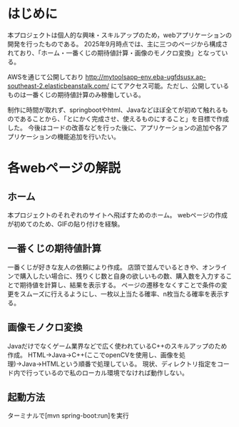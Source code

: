 # はじめに

本プロジェクトは個人的な興味・スキルアップのため，webアプリケーションの開発を行ったものである。
2025年9月時点では、主に三つのページから構成されており、「ホーム・一番くじの期待値計算・画像のモノクロ変換」となっている。

AWSを通じて公開しており
http://mytoolsapp-env.eba-ugfdsusx.ap-southeast-2.elasticbeanstalk.com/
にてアクセス可能。ただし、公開しているものは一番くじの期待値計算のみ稼働している。

制作に時間が取れず、springbootやhtml、Javaなどほぼ全てが初めて触れるものであることから、「とにかく完成させ、使えるものにすること」を目標で作成した。
今後はコードの改善などを行った後に、アプリケーションの追加や各アプリケーションの機能追加を行いたい。


# 各webページの解説

## ホーム

本プロジェクトのそれぞれのサイトへ飛ばすためのホーム。
webページの作成が初めてのため、GIFの貼り付けを経験。

## 一番くじの期待値計算

一番くじが好きな友人の依頼により作成。
店頭で並んでいるときや、オンラインで購入したい場合に、残りくじ数と自身の欲しいもの数、購入数を入力することで期待値を計算し、結果を表示する。
ページの遷移をなくすことで条件の変更をスムーズに行えるようにし、一枚以上当たる確率、n枚当たる確率を表示する。

## 画像モノクロ変換

Javaだけでなくゲーム業界などで広く使われているC++のスキルアップのため作成。
HTML→Java→C++(ここでopenCVを使用し、画像を処理)→Java→HTMLという順番で処理している。
現状、ディレクトリ指定をコード内で行っているので私のローカル環境でなければ動作しない。

## 起動方法
ターミナルで[mvn spring-boot:run]を実行
